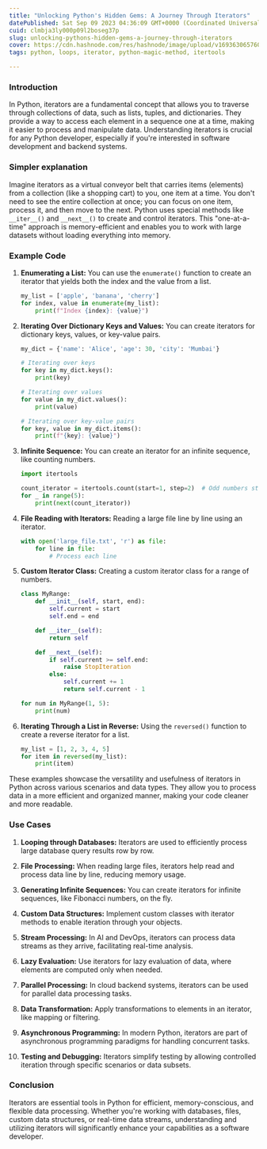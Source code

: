 ```yaml
---
title: "Unlocking Python's Hidden Gems: A Journey Through Iterators"
datePublished: Sat Sep 09 2023 04:36:09 GMT+0000 (Coordinated Universal Time)
cuid: clmbja3ly000p09l2boseg37p
slug: unlocking-pythons-hidden-gems-a-journey-through-iterators
cover: https://cdn.hashnode.com/res/hashnode/image/upload/v1693630657608/6391ce9d-143a-42b9-998d-d27a21921d00.png
tags: python, loops, iterator, python-magic-method, itertools

---
```


### **Introduction**

In Python, iterators are a fundamental concept that allows you to traverse through collections of data, such as lists, tuples, and dictionaries. They provide a way to access each element in a sequence one at a time, making it easier to process and manipulate data. Understanding iterators is crucial for any Python developer, especially if you're interested in software development and backend systems.

### Simpler explanation

Imagine iterators as a virtual conveyor belt that carries items (elements) from a collection (like a shopping cart) to you, one item at a time. You don't need to see the entire collection at once; you can focus on one item, process it, and then move to the next. Python uses special methods like `__iter__()` and `__next__()` to create and control iterators. This "one-at-a-time" approach is memory-efficient and enables you to work with large datasets without loading everything into memory.

### **Example Code**

1. **Enumerating a List:** You can use the `enumerate()` function to create an iterator that yields both the index and the value from a list.
    
    ```python
    my_list = ['apple', 'banana', 'cherry']
    for index, value in enumerate(my_list):
        print(f"Index {index}: {value}")
    ```
    
2. **Iterating Over Dictionary Keys and Values:** You can create iterators for dictionary keys, values, or key-value pairs.
    
    ```python
    my_dict = {'name': 'Alice', 'age': 30, 'city': 'Mumbai'}
    
    # Iterating over keys
    for key in my_dict.keys():
        print(key)
    
    # Iterating over values
    for value in my_dict.values():
        print(value)
    
    # Iterating over key-value pairs
    for key, value in my_dict.items():
        print(f"{key}: {value}")
    ```
    
3. **Infinite Sequence:** You can create an iterator for an infinite sequence, like counting numbers.
    
    ```python
    import itertools
    
    count_iterator = itertools.count(start=1, step=2)  # Odd numbers starting from 1
    for _ in range(5):
        print(next(count_iterator))
    ```
    
4. **File Reading with Iterators:** Reading a large file line by line using an iterator.
    
    ```python
    with open('large_file.txt', 'r') as file:
        for line in file:
            # Process each line
    ```
    
5. **Custom Iterator Class:** Creating a custom iterator class for a range of numbers.
    
    ```python
    class MyRange:
        def __init__(self, start, end):
            self.current = start
            self.end = end
    
        def __iter__(self):
            return self
    
        def __next__(self):
            if self.current >= self.end:
                raise StopIteration
            else:
                self.current += 1
                return self.current - 1
    
    for num in MyRange(1, 5):
        print(num)
    ```
    
6. **Iterating Through a List in Reverse:** Using the `reversed()` function to create a reverse iterator for a list.
    
    ```python
    my_list = [1, 2, 3, 4, 5]
    for item in reversed(my_list):
        print(item)
    ```
    

These examples showcase the versatility and usefulness of iterators in Python across various scenarios and data types. They allow you to process data in a more efficient and organized manner, making your code cleaner and more readable.

### **Use Cases**

1. **Looping through Databases:** Iterators are used to efficiently process large database query results row by row.
    
2. **File Processing:** When reading large files, iterators help read and process data line by line, reducing memory usage.
    
3. **Generating Infinite Sequences:** You can create iterators for infinite sequences, like Fibonacci numbers, on the fly.
    
4. **Custom Data Structures:** Implement custom classes with iterator methods to enable iteration through your objects.
    
5. **Stream Processing:** In AI and DevOps, iterators can process data streams as they arrive, facilitating real-time analysis.
    
6. **Lazy Evaluation:** Use iterators for lazy evaluation of data, where elements are computed only when needed.
    
7. **Parallel Processing:** In cloud backend systems, iterators can be used for parallel data processing tasks.
    
8. **Data Transformation:** Apply transformations to elements in an iterator, like mapping or filtering.
    
9. **Asynchronous Programming:** In modern Python, iterators are part of asynchronous programming paradigms for handling concurrent tasks.
    
10. **Testing and Debugging:** Iterators simplify testing by allowing controlled iteration through specific scenarios or data subsets.
    

### **Conclusion**

Iterators are essential tools in Python for efficient, memory-conscious, and flexible data processing. Whether you're working with databases, files, custom data structures, or real-time data streams, understanding and utilizing iterators will significantly enhance your capabilities as a software developer.